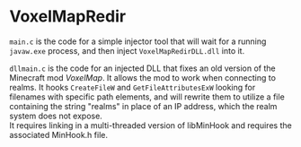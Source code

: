 # VoxelMapRedir

`main.c` is the code for a simple injector tool that will wait for a running `javaw.exe` process, and then inject `VoxelMapRedirDLL.dll` into it.

`dllmain.c` is the code for an injected DLL that fixes an old version of the Minecraft mod *VoxelMap*. It allows the mod to work when connecting to realms. It hooks `CreateFileW` and `GetFileAttributesExW` looking for filenames with specific path elements, and will rewrite them to utilize a file containing the string "realms" in place of an IP address, which the realm system does not expose.  
It requires linking in a multi-threaded version of libMinHook and requires the associated MinHook.h file.


